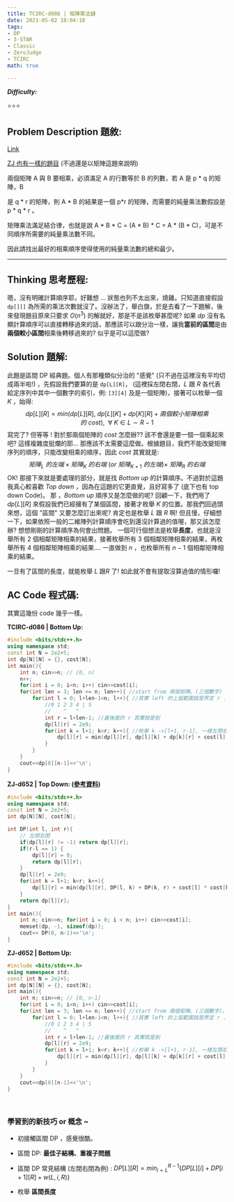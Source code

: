 ```yaml
---
title: TCIRC-d086 | 矩陣乘法鏈
date: 2021-05-02 18:04:18
tags:
- DP
- 3-STAR
- Classic
- ZeroJudge
- TCIRC
math: true

---
```



***Difficulty:***

:star::star::star:

## Problem Description 題敘:

[Link](https://judge.tcirc.tw/ShowProblem?problemid=d086)

[ZJ 也有一樣的題目](https://zerojudge.tw/ShowProblem?problemid=d652) (不過還是以矩陣這題來說明)

兩個矩陣 A 與 B 要相乘，必須滿足 A 的行數等於 B 的列數，若 A 是 p * q 的矩陣，B

是 q * r 的矩陣，則 A * B 的結果是一個 p*r 的矩陣，而需要的純量乘法數假設是 p * q * r 。

矩陣乘法滿足結合律，也就是說 A * B * C = (A * B) * C = A * (B * C)，可是不同順序所需要的純量乘法數不同。

因此請找出最好的相乘順序使得使用的純量乘法數的總和最少。

---

<!-- more -->

## Thinking 思考歷程:

 嗯，沒有明確計算順序耶，好難想 ... 狀態也列不太出來，燒雞。只知道直接假設 `dp[][]` 為所需的乘法次數就沒了。沒辦法了，舉白旗，於是去看了一下題解，後來發現題目原來只要求 $O(n^3)$ 的解就好，那是不是該枚舉甚麼呢?  如果 $dp$ 沒有名顯計算順序可以直接轉移過來的話，那應該可以跟分治一樣，讓我**當前的區間**是由**兩個較小區間**相乘後轉移過來的? 似乎是可以這麼做?

## Solution 題解:

此題是區間 DP 經典題。個人有那種類似分治的 "感覺" (只不過在這裡沒有平均切成兩半啦!) ，先假設我們要算的是 `dp[L][R]`， (這裡採左閉右閉，$L$ 跟 $R$ 各代表給定序列中其中一個數字的索引，例: `[3][4]` 及是一個矩陣)，接著可以枚舉一個 $K$ ，始得:
$$
dp[L][R] = min(dp[L][R],\ dp[L][K] + dp[K][R] + 兩個較小矩陣相乘的\ cost), \ \ \forall\ K\in L\sim R-1
$$
寫完了? 但等等 ! 對於那兩個矩陣的 $cost$ 怎麼辦?? 該不會還是要一個一個乘起來吧? 這樣複雜度挺爛的耶... 那應該不太需要這麼做。根據題目，我們不能改變矩陣序列的順序，只能改變相乘的順序，因此 $cost$ 其實就是:
$$
矩陣_L\ 的左端 \times 矩陣_K\ 的右端\ (or\ 矩陣_{K+1}\ 的左端) \times\ 矩陣_R\ 的右端
$$
OK! 那接下來就是要處理的部分，就是找 $Bottom\ up$ 的計算順序。不過對於這題我真心較喜歡  $Top\ down$ ，因為在這題的它更直覺，且好寫多了 (底下也有 top down Code)。 那 ，$Bottom\  up$ 順序又是怎麼做的呢? 回顧一下，我們用了 $dp[L][R]$ 來假設我們已經擁有了某個區間，接著才枚舉 $K$ 的位置。那我們回過頭來想，這個 "區間" 又要怎麼訂出來呢? 肯定也是枚舉 $L$ 跟 $R$ 啊! 但且慢，仔細想一下，如果依照一般的二維陣列計算順序會吃到還沒計算過的值喔，那又該怎麼辦? 想想剛剛的計算順序為何會出問題。
一個可行個想法是枚舉**長度**，也就是沒舉所有 $2$ 個相鄰矩陣相乘的結果，接著枚舉所有 $3$ 個相鄰矩陣相乘的結果，再枚舉所有 $4$ 個相鄰矩陣相乘的結果.... 一直做到 $n$ ，也枚舉所有 $n-1$ 個相鄰矩陣相乘的結果。

一旦有了區間的長度，就能枚舉 $L$ 跟$R$ 了! 如此就不會有提取沒算過值的情形囉!

## AC Code 程式碼:   

其實這幾份 code 幾乎一樣。

**TCIRC-d086 | Bottom Up:**

```cpp
#include <bits/stdc++.h>
using namespace std;
const int N = 2e2+5;
int dp[N][N] = {}, cost[N];
int main(){
    int n; cin>>n; // [0, n)
    n++;
    for(int i = 0; i<n; i++) cin>>cost[i];
    for(int len = 3; len <= n; len++){ //start from 兩個矩陣。(三個數字)
        for(int l = 0; l+len-1<n; l++){ //其實 left 的上屆範圍就是界定 r .
            //0 1 2 3 4 | 5
            //    ^   ^  
            int r = l+len-1; //最後面的 r 其實就是到
            dp[l][r] = 2e9; 
            for(int k = l+1; k<r; k++){ //枚舉 k ->[l+1, r-1], 一樣左閉右閉
                dp[l][r] = min(dp[l][r], dp[l][k] + dp[k][r] + cost[l] * cost[k] * cost[r]);
            }
        }
    }
    cout<<dp[0][n-1]<<'\n';
}
```



**ZJ-d652 | Top Down: ([參考資料](http://slides.com/w86763777/deck-7/fullscreen#/2/5))**

```cpp
#include <bits/stdc++.h>
using namespace std;
const int N = 2e2+5;
int dp[N][N], cost[N];

int DP(int l, int r){
    // 左閉右閉
    if(dp[l][r] != -1) return dp[l][r];
    if(r-l == 1) {  
        dp[l][r] = 0;
        return dp[l][r];
    }
    dp[l][r] = 2e9;
    for(int k = l+1; k<r; k++){
        dp[l][r] = min(dp[l][r], DP(l, k) + DP(k, r) + cost[l] * cost[k] * cost[r]);
    }
    return dp[l][r];
}
int main(){
    int n; cin>>n; for(int i = 0; i < n; i++) cin>>cost[i];
    memset(dp, -1, sizeof(dp));
    cout<< DP(0, n-1)<<'\n';
}
```

**ZJ-d652 | Bottom Up:**

```cpp
#include <bits/stdc++.h>
using namespace std;
const int N = 2e2+5;
int dp[N][N] = {}, cost[N];
int main(){
    int n; cin>>n; // [0, n-1]
    for(int i = 0; i<n; i++) cin>>cost[i];
    for(int len = 3; len <= n; len++){ //start from 兩個矩陣。(三個數字)。枚舉長度
        for(int l = 0; l+len-1<n; l++){ //其實 left 的上屆範圍就是界定 r .
            //0 1 2 3 4 | 5
            //    ^   ^  
            int r = l+len-1; //最後面的 r 其實就是到
            dp[l][r] = 2e9;
            for(int k = l+1; k<r; k++){ //枚舉 k ->[l+1, r-1], 一樣左閉右閉
                dp[l][r] = min(dp[l][r], dp[l][k] + dp[k][r] + cost[l] * cost[k] * cost[r]);
            }
        }
    }
    cout<<dp[0][n-1]<<'\n';
}
```



<br/>

### 學習到的新技巧 or 概念 ~

- 初接觸區間 DP ，感覺很酷。
- 區間 DP: **最佳子結構、重複子問題**
- 區間 DP 常見結構 (左閉右閉為例) :
$DP[L][R] = min^{R-1}_{i = L} \lbrace DP[L][i] + DP[i+1][R] + w(L, i, R) \rbrace$

- 枚舉 **區間長度**
